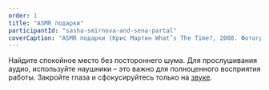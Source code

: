 ```yaml
---
order: 1
title: "ASMR подарки"
participantId: "sasha-smirnova-and-sena-partal"
coverCaption: "ASMR подарки (Крис Мартин What’s The Time?, 2008. Фотография: Стивен Уайт)."
---
```


Найдите спокойное место без постороннего шума. Для прослушивания аудио, используйте наушники – это важно для полноценного восприятия работы. Закройте глаза и сфокусируйтесь только на [звуке](https://soundcloud.com/user-357926338/asmrgifts/s-tPLVPLNLkdA).
